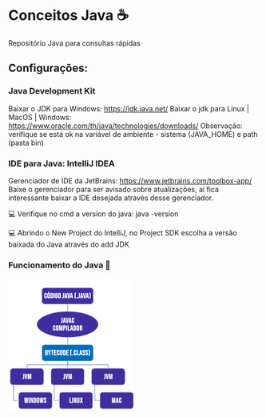 # Conceitos Java  ☕️
Repositório Java para consultas rápidas

## Configurações:

### Java Development Kit
Baixar o JDK para Windows: https://jdk.java.net/ 
Baixar o jdk para Linux | MacOS | Windows: https://www.oracle.com/th/java/technologies/downloads/
Observação: verifique se está ok na variável de ambiente - sistema (JAVA_HOME) e path (pasta bin)

### IDE para Java: IntelliJ IDEA
Gerenciador de IDE da JetBrains: https://www.jetbrains.com/toolbox-app/
Baixe o gerenciador para ser avisado sobre atualizações, aí fica interessante baixar a IDE desejada através desse gerenciador.

💻 Verifique no cmd a version do java: java -version

💻 Abrindo o New Project do IntelliJ, no Project SDK escolha a versão baixada do Java através do add JDK


### Funcionamento do Java 🔎

<img src="img-java-funcionamento.png" width="50%">
